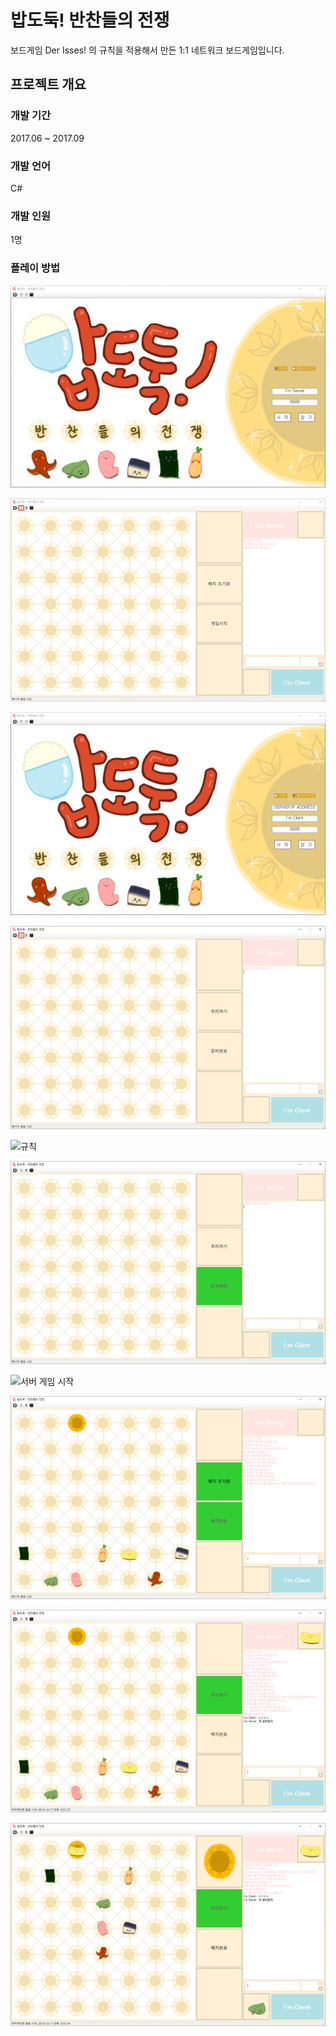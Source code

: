 # 밥도둑! 반찬들의 전쟁
보드게임 Der Isses! 의 규칙을 적용해서 만든 1:1 네트워크 보드게임입니다.

## 프로젝트 개요

### 개발 기간
2017.06 ~ 2017.09

### 개발 언어
C#

### 개발 인원
1명

### 플레이 방법
![서버 설정](./images/1-server-config.png)

![서버 실행](./images/2-server-run.png)

![클라이언트 설정](./images/3-client-config.png)

![클라이언트 실행](./images/4-client-run.png)

![규칙](./'images/5-rules.png)

![클라이언트 준비완료](./images/6-client-ready.png)

![서버 게임 시작](./images/7-server-start.png)

![말 배치](./images/8-set.png)

![말 선택](./images/9-select.png)

![게임 종료](./images/10-fin.png)